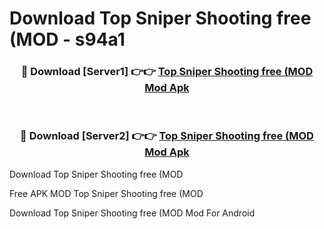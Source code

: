 # Download Top Sniper Shooting free (MOD - s94a1



<div align="center">
<h3>🔴 Download [Server1] 👉👉 <a href="https://momento.my/?title=Top_Sniper_Shooting_free_(MOD">Top Sniper Shooting free (MOD Mod Apk</a></h3><br>

<h3>🔴 Download [Server2] 👉👉 <a href="https://momento.my/?title=Top_Sniper_Shooting_free_(MOD">Top Sniper Shooting free (MOD Mod Apk</a></h3>
</div>



Download Top Sniper Shooting free (MOD 

Free APK MOD Top Sniper Shooting free (MOD 

Download Top Sniper Shooting free (MOD Mod For Android
